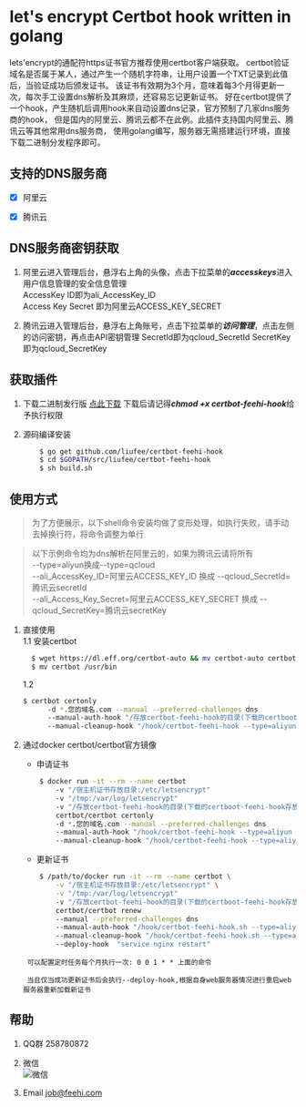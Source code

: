 let's encrypt Certbot hook written in golang
===============================

lets'encrypt的通配符https证书官方推荐使用certbot客户端获取。
certbot验证域名是否属于某人，通过产生一个随机字符串，让用户设置一个TXT记录到此值后，当验证成功后颁发证书。
该证书有效期为3个月，意味着每3个月得更新一次，每次手工设置dns解析及其麻烦，还容易忘记更新证书。
好在certbot提供了一个hook，产生随机后调用hook来自动设置dns记录，官方预制了几家dns服务商的hook，
但是国内的阿里云、腾讯云都不在此例。此插件支持国内阿里云、腾讯云等其他常用dns服务商，
使用golang编写，服务器无需搭建运行环境，直接下载二进制分发程序即可。


支持的DNS服务商
-------
- [x] 阿里云

- [x] 腾讯云


DNS服务商密钥获取
---------------
1. 阿里云进入管理后台，悬浮右上角的头像，点击下拉菜单的***accesskeys***进入用户信息管理的安全信息管理  
  AccessKey ID即为ali_AccessKey_ID  
  Access Key Secret 即为阿里云ACCESS_KEY_SECRET

2. 腾讯云进入管理后台，悬浮右上角账号，点击下拉菜单的***访问管理***，点击左侧的访问密钥，再点击API密钥管理
  SecretId即为qcloud_SecretId
  SecretKey即为qcloud_SecretKey
  
  
获取插件
---------------
1. 下载二进制发行版 [点此下载](https://resource-1251086492.cos.ap-shanghai.myqcloud.com/opensource/certbot-feehi-hook) 下载后请记得***chmod +x certbot-feehi-hook***给予执行权限

2. 源码编译安装  
    ```bash
        $ go get github.com/liufee/certbot-feehi-hook
        $ cd $GOPATH/src/liufee/certbot-feehi-hook
        $ sh build.sh
    ```

使用方式
---------------
>为了方便展示，以下shell命令安装均做了变形处理，如执行失败，请手动去掉换行符，将命令调整为单行  

>以下示例命令均为dns解析在阿里云的，如果为腾讯云请将所有  
--type=aliyun换成--type=qcloud  
--ali_AccessKey_ID=阿里云ACCESS_KEY_ID 换成 --qcloud_SecretId=腾讯云secretId  
--ali_Access_Key_Secret=阿里云ACCESS_KEY_SECRET 换成 --qcloud_SecretKey=腾讯云secretKey  

1. 直接使用  
    1.1 安装certbot
    ```bash
      $ wget https://dl.eff.org/certbot-auto && mv certbot-auto certbot && chmod +x certbot
      $ mv certbot /usr/bin
    ```
    1.2
      ```bash
      $ certbot certonly 
            -d *.您的域名.com --manual --preferred-challenges dns
            --manual-auth-hook "/存放certbot-feehi-hook的目录(下载的certboot-feehi-hook存放目录)/certbot-feehi-hook --type=aliyun --action=add --ali_AccessKey_ID=阿里云ACCESS_KEY_ID --ali_Access_Key_Secret=阿里云ACCESS_KEY_SECRET" 
            --manual-cleanup-hook "/hook/certbot-feehi-hook --type=aliyun --action=delete --ali_AccessKey_ID=阿里云ACCESS_KEY_ID --ali_Access_Key_Secret=阿里云ACCESS_KEY_SECRET"
      ```

2. 通过docker certbot/certbot官方镜像
    * 申请证书
    ```bash
        $ docker run -it --rm --name certbot 
            -v "/宿主机证书存放目录:/etc/letsencrypt" 
            -v "/tmp:/var/log/letsencrypt" 
            -v "/存放certbot-feehi-hook的目录(下载的certboot-feehi-hook存放目录):/hook" 
            certbot/certbot certonly 
            -d *.您的域名.com --manual --preferred-challenges dns
            --manual-auth-hook "/hook/certbot-feehi-hook --type=aliyun --action=add --ali_AccessKey_ID=阿里云ACCESS_KEY_ID --ali_Access_Key_Secret=阿里云ACCESS_KEY_SECRET" 
            --manual-cleanup-hook "/hook/certbot-feehi-hook --type=aliyun --action=delete --ali_AccessKey_ID=阿里云ACCESS_KEY_ID --ali_Access_Key_Secret=阿里云ACCESS_KEY_SECRET"
     ```
   * 更新证书
   ```bash
       $ /path/to/docker run -it --rm --name certbot \
           -v "/宿主机证书存放目录:/etc/letsencrypt" \
           -v "/tmp:/var/log/letsencrypt"
           -v "/存放certbot-feehi-hook的目录(下载的certboot-feehi-hook存放目录):/hook" 
           certbot/certbot renew 
           --manual --preferred-challenges dns
           --manual-auth-hook "/hook/certbot-feehi-hook.sh --type=aliyun --action=add --ali_AccessKey_ID=阿里云ACCESS_KEY_ID --ali_Access_Key_Secret=阿里云ACCESS_KEY_SECRET" 
           --manual-cleanup-hook "/hook/certbot-feehi-hook.sh --type=aliyun --action=delete --ali_AccessKey_ID=阿里云ACCESS_KEY_ID --ali_Access_Key_Secret=阿里云ACCESS_KEY_SECRET"
           --deploy-hook  "service nginx restart"
    ```
        可以配置定时任务每个月执行一次: 0 0 1 * * 上面的命令

        当且仅当成功更新证书后会执行--deploy-hook,根据自身web服务器情况进行重启web服务器重新加载新证书
       
       
帮助
---------------
1. QQ群 258780872

2. 微信 <br> ![微信](http://img-1251086492.cosgz.myqcloud.com/github/wechat.png)

3. Email job@feehi.com
